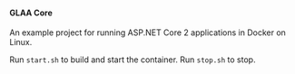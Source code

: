 #### GLAA Core ####

An example project for running ASP.NET Core 2 applications in Docker on Linux.

Run `start.sh` to build and start the container. Run `stop.sh` to stop.

